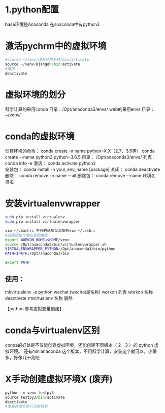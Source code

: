 # 1.python配置

base环境是Anaconda
在anaconda中有python3 

# 激活pychrm中的虚拟环境
```python
#source ~/venv/虚拟环境名称/bin/activate
source ~/venv/DjangoP/bin/activate
#退出
deactivate
```

# 虚拟环境的划分
科学计算的采用conda 目录：/Opt/anaconda3/envs/
web的采用envs     目录：~/venv/
# conda的虚拟环境
创建环境的命令： 
conda create -n name python=X.X（2.7、3.6等）
conda create --name python3 python=3.6.5
目录：  /Opt/anaconda3/envs/
列表：  conda info -e
激活：  conda activate python3  
安装包： conda install -n your_env_name [package]
关闭：  conda deactivate 
删除：  conda remove -n name --all
删除包： conda remove --name 环境名 包名



# 安装virtualenvwrapper
```bash
sudo pip install virtualenv
sudo pip install virtualenvwrapper

vim ~/.bashrc 不行的话加就添加到vim ~/.zshrc
#这是虚拟环境安装的路径
export WORKON_HOME=$HOME/venv
source /Opt/anaconda3/bin/virtualenvwrapper.sh
VIRTUALENVWRAPPER_PYTHON=/Opt/anaconda3/bin/python
PATH=$PATH:/Opt/anaconda3/bin

export PATH
```

## 使用：
mkvirtualenv -p python wechat (wechat是名称)
workon  列表
workon 名称
deactivate 
rmvirtualenv 名称  删除

【python 参考虚拟变量创建】


# conda与virtualenv区别
conda的好处是不仅能创建虚拟环境，还能创建不同版本（ 2，3 ）的 python 虚拟环境。
还有minianaconda 这个版本，不用科学计算，安装这个就可以，小很多，好像几十兆吧


# X手动创建虚拟环境X (废弃)
```python
python -m venv testpy3
source testpy3/bin/activate
deactivate
#生成在命令执行当前目录
```